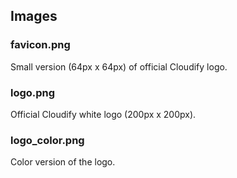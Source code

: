 ## Images

### favicon.png

Small version (64px x 64px) of official Cloudify logo.

### logo.png

Official Cloudify white logo (200px x 200px).

### logo_color.png

Color version of the logo.
